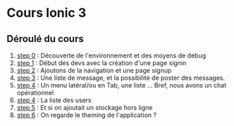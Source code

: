 # Cours Ionic 3

## Déroulé du cours
1. [step 0](./step_0/) : Découverte de l'environnement et des moyens de debug
2. [step 1](./step_1/)  : Début des devs avec la création d'une page signin
3. [step 2](./step_2/)  : Ajoutons de la navigation et une page signup
4. [step 3](./step_3/)  : Une liste de message, et la possibilité de poster des messages.
5. [step 4](./step_4/)  : Un menu latéral/ou en Tab, une liste ... Bref, nous avons un chat opérationnel
6. [step 4](./step_4/)  : La liste des users
7. [step 5](./step_5/)  : Et si on ajoutait un stockage hors ligne 
8. [step 6](./step_6/)  : On regarde le theming de l'application ?  
